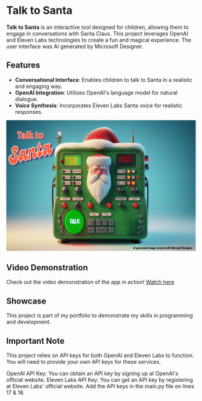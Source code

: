 # Talk to Santa

**Talk to Santa** is an interactive tool designed for children, allowing them to engage in conversations with Santa Claus. This project leverages OpenAI and Eleven Labs technologies to create a fun and magical experience. The user interface was AI generated by Microsoft Designer.

## Features

- **Conversational Interface**: Enables children to talk to Santa in a realistic and engaging way.
- **OpenAI Integration**: Utilizes OpenAI's language model for natural dialogue.
- **Voice Synthesis**: Incorporates Eleven Labs Santa voice for realistic responses.

![Screenshot of Talk to Santa App](/images/talk_to_santa.png) <!-- Add your screenshot file name here -->

## Video Demonstration

Check out the video demonstration of the app in action! [Watch here](https://link-to-your-video.com) <!-- Replace with the actual link to your video -->

## Showcase

This project is part of my portfolio to demonstrate my skills in programming and development.

## Important Note
This project relies on API keys for both OpenAI and Eleven Labs to function. You will need to provide your own API keys for these services.

OpenAI API Key: You can obtain an API key by signing up at OpenAI's official website.
Eleven Labs API Key: You can get an API key by registering at Eleven Labs' official website.
Add the API keys in the main.py file on lines 17 & 18.
